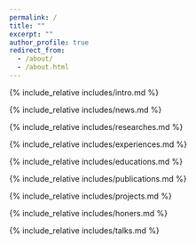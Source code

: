 ```yaml
---
permalink: /
title: ""
excerpt: ""
author_profile: true
redirect_from: 
  - /about/
  - /about.html
---
```


<span class='anchor' id='about-me'></span>
{% include_relative includes/intro.md %}

{% include_relative includes/news.md %}

{% include_relative includes/researches.md %}

{% include_relative includes/experiences.md %}

{% include_relative includes/educations.md %}

{% include_relative includes/publications.md %}

{% include_relative includes/projects.md %}

{% include_relative includes/honers.md %}

{% include_relative includes/talks.md %}


<script>
document.addEventListener("DOMContentLoaded", function() {
    const papers = document.querySelectorAll(".paper-box-text"); 
    let num = 1; // 从1开始
    papers.forEach(paper => {
        // 在第一个子元素前插入序号（数字和一个点）
        const firstChild = paper.firstElementChild;
        if (firstChild) {
            // 创建一个 span 来显示编号
            const numSpan = document.createElement("span");
            numSpan.textContent = num + ". ";
            numSpan.style.fontWeight = "bold";
            firstChild.insertAdjacentElement("afterbegin", numSpan);
            num++;
        }
    });
});
</script>



<script>
async function updateCitationNumbers() {
    try {
        const response = await fetch('../google_scholar_crawler/results/gs_data.json');
        const data = await response.json();
        
        // 创建映射
        const citationMap = {};
        data.publications.forEach(pub => {
            citationMap[pub.author_pub_id] = pub.num_citations || 0;
        });
        
        // 更新所有引用徽章
        document.querySelectorAll('.citation-badge').forEach(badge => {
            const pubId = badge.getAttribute('data-pub-id');
            const citations = citationMap[pubId];
            
            if (citations !== undefined) {
                const img = badge.querySelector('img');
                if (img && img.src.includes('${citations}')) {
                    img.src = `https://img.shields.io/badge/Citations-${citations}-blue`;
                }
            }
        });
        
    } catch (error) {
        console.log('引用更新失败');
    }
}
updateCitationNumbers();
</script>
